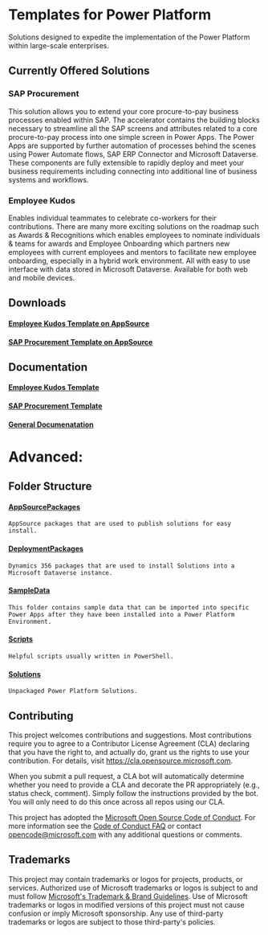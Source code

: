 # Templates for Power Platform 

Solutions designed to expedite the implementation of the Power Platform within large-scale enterprises.

## Currently Offered Solutions

### SAP Procurement
This solution allows you to extend your core procure-to-pay business processes enabled within SAP. The accelerator contains the building blocks necessary to streamline all the SAP screens and attributes related to a core procure-to-pay process into one simple screen in Power Apps. The Power Apps are supported by further automation of processes behind the scenes using Power Automate flows, SAP ERP Connector and Microsoft Dataverse. These components are fully extensible to rapidly deploy and meet your business requirements including connecting into additional line of business systems and workflows.

### Employee Kudos

Enables individual teammates to celebrate co-workers for their contributions. There are many more exciting solutions on the roadmap such as Awards & Recognitions which enables employees to nominate individuals & teams for awards and Employee Onboarding which partners new employees with current employees and mentors to facilitate new employee onboarding, especially in a hybrid work environment. All with easy to use interface with data stored in Microsoft Dataverse. Available for both web and mobile devices.

## Downloads

#### [Employee Kudos Template on AppSource](https://aka.ms/DownloadEmployeeKudosTemplate)

#### [SAP Procurement Template on AppSource](https://aka.ms/DownloadSAPProcurementTemplate)

## Documentation

#### [Employee Kudos Template](https://aka.ms/LearnEmployeeKudosTemplate)

#### [SAP Procurement Template](https://aka.ms/LearnSAPProcurementTemplate)

#### [General Documenatation](https://aka.ms/LearnTemplatesForPowerPlatform)

# Advanced:

## Folder Structure

#### [AppSourcePackages](./AppSourcePackages/README.md)
    AppSource packages that are used to publish solutions for easy install.

#### [DeploymentPackages](./DeploymentPackages/README.md)
    Dynamics 356 packages that are used to install Solutions into a Microsoft Dataverse instance.

#### [SampleData](./SampleData/README.md)
    This folder contains sample data that can be imported into specific Power Apps after they have been installed into a Power Platform Environment.

#### [Scripts](./Scripts/README.md)
    Helpful scripts usually written in PowerShell.

#### [Solutions](./Solutions/README.md)
    Unpackaged Power Platform Solutions.

## Contributing

This project welcomes contributions and suggestions.  Most contributions require you to agree to a
Contributor License Agreement (CLA) declaring that you have the right to, and actually do, grant us
the rights to use your contribution. For details, visit https://cla.opensource.microsoft.com.

When you submit a pull request, a CLA bot will automatically determine whether you need to provide
a CLA and decorate the PR appropriately (e.g., status check, comment). Simply follow the instructions
provided by the bot. You will only need to do this once across all repos using our CLA.

This project has adopted the [Microsoft Open Source Code of Conduct](https://opensource.microsoft.com/codeofconduct/).
For more information see the [Code of Conduct FAQ](https://opensource.microsoft.com/codeofconduct/faq/) or
contact [opencode@microsoft.com](mailto:opencode@microsoft.com) with any additional questions or comments.

## Trademarks

This project may contain trademarks or logos for projects, products, or services. Authorized use of Microsoft 
trademarks or logos is subject to and must follow 
[Microsoft's Trademark & Brand Guidelines](https://www.microsoft.com/en-us/legal/intellectualproperty/trademarks/usage/general).
Use of Microsoft trademarks or logos in modified versions of this project must not cause confusion or imply Microsoft sponsorship.
Any use of third-party trademarks or logos are subject to those third-party's policies.
